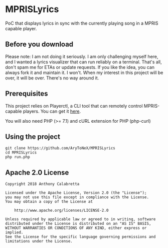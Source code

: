 # MPRISLyrics
PoC that displays lyrics in sync with the currently playing song in a MPRIS capable player.

## Before you download

Please note: I am not doing it seriously.
I am only challenging myself here, and I wanted a lyrics visualizer that can run reliably on a terminal.
That's all, don't spam me for ETAs or update requests. If you like the idea, you can always fork it and maintain it.
I won't. When my interest in this project will be over, it will be over. There's no way around it.

## Prerequisites

This project relies on Playerctl, a CLI tool that can remotely control MPRIS-capable players.
You can get it [here](https://github.com/acrisci/playerctl/releases/latest).

You will also need PHP (>= 7.1) and cURL extension for PHP (php-curl)

## Using the project

```
git clone https://github.com/AryToNeX/MPRISLyrics
cd MPRISLyrics
php run.php
```

## Apache 2.0 License

```
Copyright 2018 Anthony Calabretta

Licensed under the Apache License, Version 2.0 (the "License");
you may not use this file except in compliance with the License.
You may obtain a copy of the License at

    http://www.apache.org/licenses/LICENSE-2.0

Unless required by applicable law or agreed to in writing, software
distributed under the License is distributed on an "AS IS" BASIS,
WITHOUT WARRANTIES OR CONDITIONS OF ANY KIND, either express or implied.
See the License for the specific language governing permissions and
limitations under the License.
```
